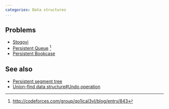 ```yaml
---
categories: Data structures
...
```


## Problems
- [Stogovi](https://open.kattis.com/problems/stogovi)
- [Persistent Queue](http://codeforces.com/gym/100431) [^1]
- [Persistent Bookcase](http://codeforces.com/contest/707/problem/D)

## See also
- [Persistent segment tree]()
- [Union-find data structure#Undo operation]()


[^1]: <http://codeforces.com/group/qo1icaI3vI/blog/entry/843>
